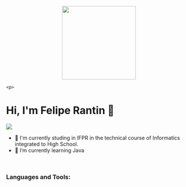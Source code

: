 <div id="header" align="center">
    <img src="https://media.giphy.com/media/4oRILGMNjVlWpbtMxJ/giphy.gif" width = "200" />
    </div>
    
    <p>

</p>

# Hi, I'm Felipe Rantin 👋

[<img src="https://img.shields.io/badge/twitter-%231DA1F2.svg?&style=for-the-badge&logo=twitter&logoColor=white">](https://twitter.com/lonelypeg)

- :school: I'm currently studing in IFPR in the technical course of Informatics integrated to High School.
- 🌱 I’m currently learning Java
<br/>

### Languages and Tools:
<div display="flex">

</div>
<br/>
   
    
